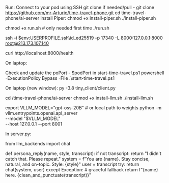 Run:
Connect to your pod using SSH
git clone if needed/pull - git clone https://github.com/mr-Arturio/time-travel-phone.git
cd time-travel-phone/ai-server
install Piper:
chmod +x install-piper.sh
./install-piper.sh

chmod +x run.sh      # only needed first time
./run.sh


ssh -i $env:USERPROFILE\.ssh\id_ed25519 -p 17340 -L 8000:127.0.0.1:8000 root@213.173.107.140

curl http://localhost:8000/health

On laptop: 

Check and update the poPort - $podPort in start-time-travel.ps1
powershell -ExecutionPolicy Bypass -File .\start-time-travel.ps1


On laptop (new window): py -3.8 tiny_client/client.py

cd /time-travel-phone/ai-server
chmod +x install-llm.sh
./install-llm.sh

export VLLM_MODEL="gpt-oss-20B"   # or local path to weights
python -m vllm.entrypoints.openai.api_server \
  --model "$VLLM_MODEL" \
  --host 127.0.0.1 --port 8001

In server.py:

from llm_backends import chat

def persona_reply(name, style, transcript):
    if not transcript:
        return "I didn't catch that. Please repeat."
    system = f"You are {name}. Stay concise, natural, and on-topic. Style: {style}"
    user   = transcript
    try:
        return chat(system, user)
    except Exception:
        # graceful fallback
        return f"{name} here. {clean_and_punctuate(transcript)}"